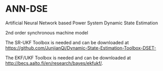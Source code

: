 # ANN-DSE
Artificial Neural Network based Power System Dynamic State Estimation

2nd order synchronous machine model

The SR-UKF Toolbox is needed and can be downloaded at https://github.com/JunjianQi/Dynamic-State-Estimation-Toolbox-DSET-

The EKF/UKF Toolbox is needed and can be downloaded at http://becs.aalto.fi/en/research/bayes/ekfukf/.
